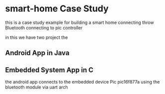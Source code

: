 # smart-home Case Study
this is a  case study example  for building a smart home connecting throw Bluetooth connecting to pic controller 


in this we have two project the 
## Android App in Java
## Embedded System App in C
the android app connects to the embedded device Pic pic16f877a using the bluetooth module via uart arch
